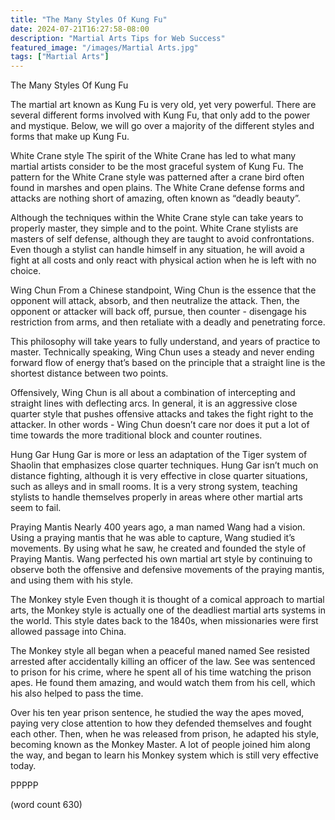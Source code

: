 ```yaml
---
title: "The Many Styles Of Kung Fu"
date: 2024-07-21T16:27:58-08:00
description: "Martial Arts Tips for Web Success"
featured_image: "/images/Martial Arts.jpg"
tags: ["Martial Arts"]
---
```


The Many Styles Of Kung Fu

The martial art known as Kung Fu is very old, yet very powerful.  There are several different forms involved with Kung Fu, that only add to the power and mystique.  Below, we will go over a majority of the different styles and forms that make up Kung Fu.

White Crane style
The spirit of the White Crane has led to what many martial artists consider to be the most graceful system of Kung Fu.  The pattern for the White Crane style was patterned after a crane bird often found in marshes and open plains.  The White Crane defense forms and attacks are nothing short of amazing, often known as “deadly beauty”.

Although the techniques within the White Crane style can take years to properly master, they simple and to the point.  White Crane stylists are masters of self defense, although they are taught to avoid confrontations.  Even though a stylist can handle himself in any situation, he will avoid a fight at all costs and only react with physical action when he is left with no choice.

Wing Chun
From a Chinese standpoint, Wing Chun is the essence that the opponent will attack, absorb, and then neutralize the attack.  Then, the opponent or attacker will back off, pursue, then counter - disengage his restriction from arms, and then retaliate with a deadly and penetrating force.

This philosophy will take years to fully understand, and years of practice to master.  Technically speaking, Wing Chun uses a steady and never ending forward flow of energy that’s based on the principle that a straight line is the shortest distance between two points.

Offensively, Wing Chun is all about a combination of intercepting and straight lines with deflecting arcs.  In general, it is an aggressive close quarter style that pushes offensive attacks and takes the fight right to the attacker.  In other words - Wing Chun doesn’t care nor does it put a lot of time towards the more traditional block and counter routines.

Hung Gar
Hung Gar is more or less an adaptation of the Tiger system of Shaolin that emphasizes close quarter techniques.  Hung Gar isn’t much on distance fighting, although it is very effective in close quarter situations, such as alleys and in small rooms.  It is a very strong system, teaching stylists to handle themselves properly in areas where other martial arts seem to fail.

Praying Mantis
Nearly 400 years ago, a man named Wang had a vision.  Using a praying mantis that he was able to capture, Wang studied it’s movements.  By using what he saw, he created and founded the style of Praying Mantis.  Wang perfected his own martial art style by continuing to observe both the offensive and defensive movements of the praying mantis, and using them with his style.

The Monkey style
Even though it is thought of a comical approach to martial arts, the Monkey style is actually one of the deadliest martial arts systems in the world.  This style dates back to the 1840s, when missionaries were first allowed passage into China.

The Monkey style all began when a peaceful maned named See resisted arrested after accidentally killing an officer of the law.  See was sentenced to prison for his crime, where he spent all of his time watching the prison apes.  He found them amazing, and would watch them from his cell, which his also helped to pass the time.

Over his ten year prison sentence, he studied the way the apes moved, paying very close attention to how they defended themselves and fought each other.  Then, when he was released from prison, he adapted his style, becoming known as the Monkey Master.  A lot of people joined him along the way, and began to learn his Monkey system which is still very effective today.

PPPPP

(word count 630)
